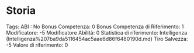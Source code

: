 # Storia

Tags: ABI
: No
Bonus Competenza: 0
Bonus Competenza di Riferimento: 1
Modificatore: -5
Modificatore  Abilità: 0
Statistica di riferimento: Intelligenza (Intelligenza%207ba9da5116454ac5aae6d86f6480190d.md)
Tiro Salvezza: -5
Valore di riferimento: 0